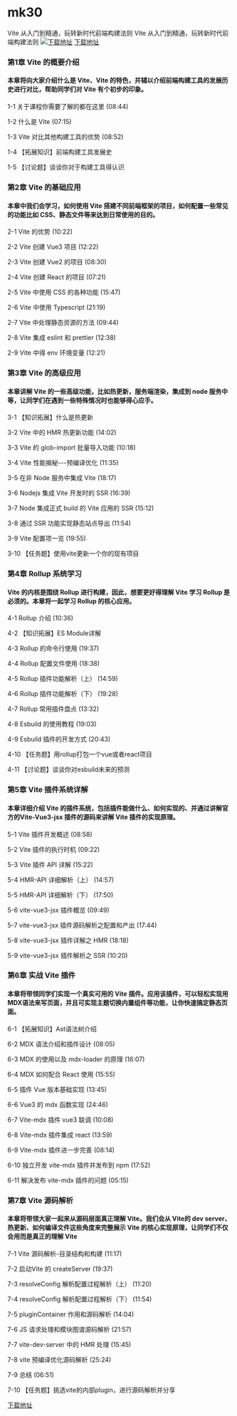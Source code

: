 # mk30
Vite 从入门到精通，玩转新时代前端构建法则
Vite 从入门到精通，玩转新时代前端构建法则
[![下载地址](https://img.mukewang.com/szimg/60e7f66c095fa85105400304.jpg "下载地址")](https://51xueit.vip "下载地址")
[下载地址](https://51xueit.vip "下载地址")
### 第1章 Vite 的概要介绍 

#### 本章将向大家介绍什么是 Vite、Vite 的特色，并辅以介绍前端构建工具的发展历史进行对比，帮助同学们对 Vite 有个初步的印象。
1-1 关于课程你需要了解的都在这里 (08:44)

1-2 什么是 Vite (07:15)

1-3 Vite 对比其他构建工具的优势 (08:52)

1-4 【拓展知识】前端构建工具发展史

1-5 【讨论题】谈谈你对于构建工具得认识


### 第2章 Vite 的基础应用 

#### 本章中我们会学习，如何使用 Vite 搭建不同前端框架的项目，如何配置一些常见的功能比如 CSS、静态文件等来达到日常使用的目的。
2-1 Vite 的优势 (10:22)

2-2 Vite 创建 Vue3 项目 (12:22)

2-3 Vite 创建 Vue2 的项目 (08:30)

2-4 Vite 创建 React 的项目 (07:21)

2-5 Vite 中使用 CSS 的各种功能 (15:47)

2-6 Vite 中使用 Typescript (21:19)

2-7 Vite 中处理静态资源的方法 (09:44)

2-8 Vite 集成 eslint 和 prettier (12:38)

2-9 Vite 中得 env 环境变量 (12:21)


### 第3章 Vite 的高级应用 

#### 本章讲解 Vite 的一些高级功能，比如热更新，服务端渲染，集成到 node 服务中等，让同学们在遇到一些特殊情况时也能够得心应手。
3-1 【知识拓展】什么是热更新

3-2 Vite 中的 HMR 热更新功能 (14:02)

3-3 Vite 的 glob-import 批量导入功能 (10:18)

3-4 Vite 性能揭秘---预编译优化 (11:35)

3-5 在非 Node 服务中集成 Vite (18:17)

3-6 Nodejs 集成 Vite 开发时的 SSR (16:39)

3-7 Node 集成正式 build 的 Vite 应用的 SSR (15:12)

3-8 通过 SSR 功能实现静态站点导出 (11:54)

3-9 Vite 配置项一览 (19:55)

3-10 【任务题】使用vite更新一个你的现有项目


### 第4章 Rollup 系统学习

#### Vite 的内核是围绕 Rollup 进行构建，因此，想要更好得理解 Vite 学习 Rollup 是必须的。本章将一起学习 Rollup 的核心应用。
4-1 Rollup 介绍 (10:36)

4-2 【知识拓展】ES Module详解

4-3 Rollup 的命令行使用 (19:37)

4-4 Rollup 配置文件使用 (18:38)

4-5 Rollup 插件功能解析（上） (14:59)

4-6 Rollup 插件功能解析（下） (19:28)

4-7 Rollup 常用插件盘点 (13:32)

4-8 Esbuild 的使用教程 (19:03)

4-9 Esbuild 插件的开发方式 (20:43)

4-10 【任务题】用rollup打包一个vue或者react项目

4-11 【讨论题】谈谈你对esbuild未来的预测


### 第5章 Vite 插件系统详解

#### 本章详细介绍 Vite 的插件系统，包括插件能做什么、如何实现的、并通过讲解官方的Vite-Vue3-jsx 插件的源码来讲解 Vite 插件的实现原理。
5-1 Vite 插件开发概述 (08:58)

5-2 Vite 插件的执行时机 (09:22)

5-3 Vite 插件 API 详解 (15:22)

5-4 HMR-API 详细解析（上） (14:57)

5-5 HMR-API 详细解析（下） (17:50)

5-6 vite-vue3-jsx 插件概览 (09:49)

5-7 vite-vue3-jsx 插件源码解析之配置和产出 (17:44)

5-8 vite-vue3-jsx 插件详解之 HMR (18:18)

5-9 vite-vue3-jsx 插件解析之 SSR (10:20)


### 第6章 实战 Vite 插件

#### 本章将带领同学们实现一个真实可用的 Vite 插件。应用该插件，可以轻松实现用 MDX语法来写页面，并且可实现主题切换内置组件等功能，让你快速搞定静态页面。
6-1 【拓展知识】Ast语法树介绍

6-2 MDX 语法介绍和插件设计 (08:05)

6-3 MDX 的使用以及 mdx-loader 的原理 (16:07)

6-4 MDX 如何配合 React 使用 (15:55)

6-5 插件 Vue 版本基础实现 (13:45)

6-6 Vue3 的 mdx 函数实现 (24:46)

6-7 Vite-mdx 插件 vue3 联调 (10:08)

6-8 Vite-mdx 插件集成 react (13:59)

6-9 Vite-mdx 插件进一步完善 (08:14)

6-10 独立开发 vite-mdx 插件并发布到 npm (17:52)

6-11 解决发布 vite-mdx 插件的问题 (05:15)


### 第7章 Vite 源码解析

#### 本章将带领大家一起来从源码层面真正理解 Vite。我们会从 Vite的 dev server、热更新、如何编译文件这些角度来完整展示 Vite 的核心实现原理，让同学们不仅会用而是真正的理解 Vite
7-1 Vite 源码解析-目录结构和构建 (11:17)

7-2 启动Vite 的 createServer (19:37)

7-3 resolveConfig 解析配置过程解析（上） (11:20)

7-4 resolveConfig 解析配置过程解析（下） (11:54)

7-5 pluginContainer 作用和源码解析 (14:04)

7-6 JS 请求处理和模块图谱源码解析 (21:57)

7-7 vite-dev-server 中的 HMR 处理 (15:45)

7-8 vite 预编译优化源码解析 (25:24)

7-9 总结 (06:51)

7-10 【任务题】挑选vite的内部plugin，进行源码解析并分享


[下载地址](https://51xueit.vip "下载地址")
